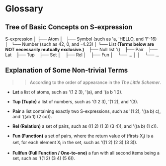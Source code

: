 # Glossary

## Tree of Basic Concepts on S-expression

S-expression
│
├── Atom
│   ├── Symbol (such as 'a, 'HELLO, and 'F-16)
│   └── Number (such as 42, 0, and -4.23)
│
└── List **(Terms below are NOT necessarily mutually exclusive.)**
    ├── Null list '()
    ├── Pair
    ├── Lat
    ├── Tup
    ├── Set
    │    ├── Rel
    │    ├── Fun
    │    └── ...
    │
    │
    └── ...

## Explanation of Some Non-trivial Terms
>> According to the order of appearance in the *The Little Schemer*.

* **__Lat__**
	a list of atoms, such as '(1 2 3), '(a), and '(a b 1 2).

* **__Tup (Tuple)__**
	a list of numbers, such as '(1 2 3), '(1 2), and '(3).

* **__Pair__**
	a list containing exactly two S-expressions,
	such as '(1 2), '((a b) c), and '((ab 1) (2 cd)).

* **__Rel (Relation)__**
	a set of pairs, such as ((1 2) (1 3) (3 4)), and '((a b) (1 c)).

* **__Fun (Function)__**
	a set of pairs, where the return value of (firsts X<sub>i</sub>)
	is a set, for each element X<sub>i</sub> in the set, such as '((1 2) (2 3) (3 3)).

* **__Fullfun (Full Function / One-to-one)__**
	a fun with all second items being a set, such as '((1 2) (3 4) (5 6)).
